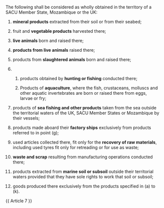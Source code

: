 The following shall be considered as wholly obtained in the territory of a SACU Member State, Mozambique or the UK:

1. **mineral products** extracted from their soil or from their seabed;

2. fruit and **vegetable products** harvested there;

3. **live animals** born and raised there;

4. **products from live animals** raised there;

5. products from **slaughtered animals** born and raised there;

6. 1. products obtained by **hunting or fishing** conducted there;

   2. Products of **aquaculture**, where the fish, crustaceans, molluscs and other aquatic invertebrates are born or raised there from eggs, larvae or fry;

7. products of **sea fishing and other products** taken from the sea outside the territorial waters of the UK, SACU Member States or Mozambique by their vessels;

8. products made aboard their **factory ships** exclusively from products referred to in point (g);

9. used articles collected there, fit only for the **recovery of raw materials**, including used tyres fit only for retreading or for use as waste;

10. **waste and scrap** resulting from manufacturing operations conducted there;

11. products extracted from **marine soil or subsoil** outside their territorial waters provided that they have sole rights to work that soil or subsoil;

12. goods produced there exclusively from the products specified in (a) to (k).

{{ Article 7 }}
